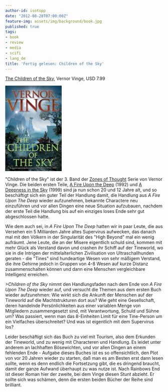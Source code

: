 ```yaml
---
author-id: isotopp
date: "2012-08-28T07:00:00Z"
feature-img: assets/img/background/book.jpg
published: true
tags:
- book
- review
- media
- scifi
- lang_de
title: 'Fertig gelesen: Children of the Sky'
---
```

[The Children of the Sky](http://www.amazon.com/The-Children-Zones-Thought-ebook/dp/B004YD5JIW),
Vernor Vinge, USD 7.99

![Vinge: The Children of the Sky](/uploads/children_of_the_sky.png)

"Children of the Sky" ist der 3. Band der 
[Zones of Thought](http://tvtropes.org/pmwiki/pmwiki.php/Literature/ZonesOfThought)
Serie von Vernor Vinge.  Die beiden ersten Teile, 
[A Fire Upon the Deep](http://www.amazon.com/Fire-Upon-Zones-Thought-ebook/dp/B000FBJAGO) (1992) 
und 
[A Deepness in the Sky](http://www.amazon.com/A-Deepness-Sky-ebook/dp/B002H8ORKM) (1999)
sind ja nun schon 20 und 12 Jahre alt, und so beschäftigt sich ein guter
Teil der Handlung damit, die Handlung aus _A Fire Upon The Deep_
wieder aufzunehmen, bekannte Charactere neu einzuführen und vor allen Dingen
eine neue Situation aufzubauen, nachdem der erste Teil die Handlung bis auf
ein einziges loses Ende sehr gut abgeschlossen hatte.

Wie dem auch sei, in _A Fire Upon The Deep_ hatten wir in paar Leute, die
aus Versehen ein 5 Milliarden Jahre altes Supervirus aufwecken, das danach
mal mit den Völkern in der Singularität des "High Beyond" mal ein wenig
aufräumt.  Jene Leute, die an der Misere eigentlich schuld sind, kommen mit
mehr Glück als Verstand davon und crashen ihr Schiff auf der Tineworld, wo
sie in die Intrigen der mittelalterlichen Zivilisation von Ultraschallhunden
geraten - die "Tines" sind hundeartige Wesen von sehr mäßigem Verstand, die
ihre Gehirne jedoch in Gruppen von 4-8 Wesen auf kurze Distanz
zusammenschalten können und dann eine Menschen vergleichbare Intelligenz
erreichen.

_>Children of the Sky_ nimmt den Handlungsfaden nach dem Ende von _A Fire
Upon The Deep_ wieder auf, und versucht die Themen aus dem ersten Buch
wieder aufzunehmen: Wie wirkt sich die Ankunft der Menschen auf der
Tineworld auf die Machtstrukturen dort aus?  Wie geht eine Gesellschaft,
deren handelnde Persönlichkeiten aus einer variablen Menge von Mitgliedern
zusammengesetzt sind, mit Verantwortung, Schuld und Sühne um?  Was passiert,
wenn man das 8-Einheiten Limit für eine Tine-Person um ein Vielfaches
überschreitet?  Und was ist eigentlich mit dem Supervirus los?

Leider beschäftigt sich das Buch zu viel mit Tourism, also dem Erkunden der
Tineworld, und zu wenig mit Characteren und Handlung.  Es leidet unter
anderem an lachhaften Bösewichten, und vor allen Dingen an einem fehlenden
Ende - Aufgabe dieses Buches ist es so offensichtlich, den Plot von vor 20
Jahren wieder zu starten, daß man es am Besten erst dann lesen sollte, wenn
es denn endlich die Fortsetzung gibt, die es dringend braucht, damit der
ganze Aufwand überhaupt zu was nutze ist.  Nach Rainbows End ist dieser
Roman hier der zweite, bei dem Vinge diesen Stunt abzieht.  Er sollte sich
was schämen, denn die ersten beiden Bücher der Reihe sind brilliant.
